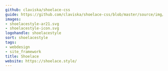 ```yaml
---
github: claviska/shoelace-css
guide: https://github.com/claviska/shoelace-css/blob/master/source/img/wordmark.svg
images:
- shoelacestyle-ar21.svg
- shoelacestyle-icon.svg
logohandle: shoelacestyle
sort: shoelacestyle
tags:
- webdesign
- site_framework
title: Shoelace
website: https://shoelace.style/
---
```


